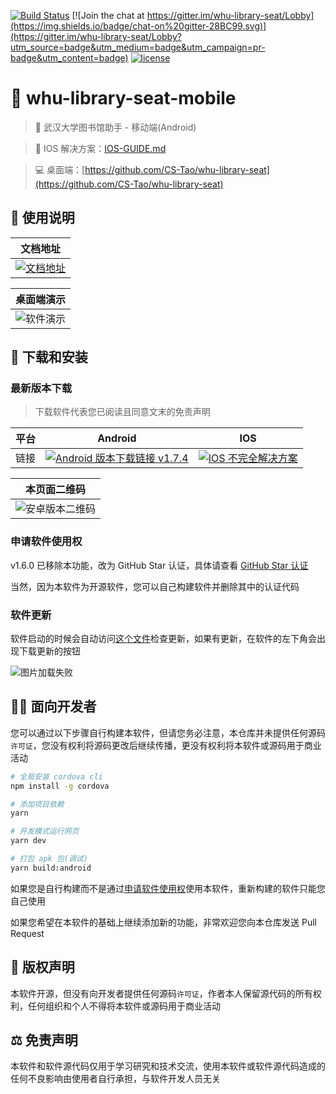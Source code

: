 [![Build Status](https://www.travis-ci.com/CS-Tao/whu-library-seat-mobile.svg?branch=master)](https://www.travis-ci.com/CS-Tao/whu-library-seat-mobile)
[![Join the chat at https://gitter.im/whu-library-seat/Lobby](https://img.shields.io/badge/chat-on%20gitter-28BC99.svg)](https://gitter.im/whu-library-seat/Lobby?utm_source=badge&utm_medium=badge&utm_campaign=pr-badge&utm_content=badge)
[![license](https://img.shields.io/badge/license-none-yellow.svg)](#版权声明)

# 🏢 whu-library-seat-mobile

> 📲 武汉大学图书馆助手 - 移动端(Android)

> 🧰 IOS 解决方案：[IOS-GUIDE.md](./IOS-GUIDE.md)

> 💻 桌面端：[https://github.com/CS-Tao/whu-library-seat](https://github.com/CS-Tao/whu-library-seat)

## 📗 使用说明

|文档地址|
| :---: |
| [![文档地址](https://img.shields.io/badge/文档地址-vuepress-blightgreen.svg)](https://home.cs-tao.cc/whu-library-seat/)|

|桌面端演示|
| :---: |
| ![软件演示](https://home.cs-tao.cc/github-content/contents/github/whu-library-seat/full.gif)|

## 🚀 下载和安装

### 最新版本下载

> 下载软件代表您已阅读且同意文末的免责声明

| 平台 |                                                                                                  Android                                                                                                   |                                                IOS                                                |
| :--- | :--------------------------------------------------------------------------------------------------------------------------------------------------------------------------------------------------------: | :-----------------------------------------------------------------------------------------------: |
| 链接 | [![Android 版本下载链接 v1.7.4](https://img.shields.io/badge/v1.7.4-Android-limegreen.svg)](https://github.com/CS-Tao/whu-library-seat-mobile/releases/download/v1.7.4/whu-library-seat-mobile_v1.7.4.apk) | [![IOS 不完全解决方案](https://img.shields.io/badge/不完全解决方案-IOS-blue.svg)](./IOS-GUIDE.md) |

|                                                         本页面二维码                                                          |
| :---------------------------------------------------------------------------------------------------------------------------: |
| ![安卓版本二维码](https://home.cs-tao.cc/github-content/contents/github/whu-library-seat/user-validation/last-android-qr.jpg) |

### 申请软件使用权

v1.6.0 已移除本功能，改为 GitHub Star 认证，具体请查看 [GitHub Star 认证](https://home.cs-tao.cc/whu-library-seat/specification/auth.html)

当然，因为本软件为开源软件，您可以自己构建软件并删除其中的认证代码

### 软件更新

软件启动的时候会自动访问[这个文件](https://github.com/CS-Tao/github-content/blob/master/contents/github/whu-library-seat/user-validation/last-mobile.json)检查更新，如果有更新，在软件的左下角会出现下载更新的按钮

![图片加载失败](https://home.cs-tao.cc/github-content/contents/github/whu-library-seat/update.png)

## 👨‍💻 面向开发者

您可以通过以下步骤自行构建本软件，但请您务必注意，本仓库并未提供任何源码`许可证`，您没有权利将源码更改后继续传播，更没有权利将本软件或源码用于商业活动

```bash
# 全局安装 cordova cli
npm install -g cordova

# 添加项目依赖
yarn

# 开发模式运行网页
yarn dev

# 打包 apk 包(调试)
yarn build:android
```

如果您是自行构建而不是通过[申请软件使用权](#申请软件使用权)使用本软件，重新构建的软件只能您自己使用

如果您希望在本软件的基础上继续添加新的功能，非常欢迎您向本仓库发送 Pull Request

## 📑 版权声明

本软件开源，但没有向开发者提供任何源码`许可证`，作者本人保留源代码的所有权利，任何组织和个人不得将本软件或源码用于商业活动

## ⚖️ 免责声明

本软件和软件源代码仅用于学习研究和技术交流，使用本软件或软件源代码造成的任何不良影响由使用者自行承担，与软件开发人员无关
